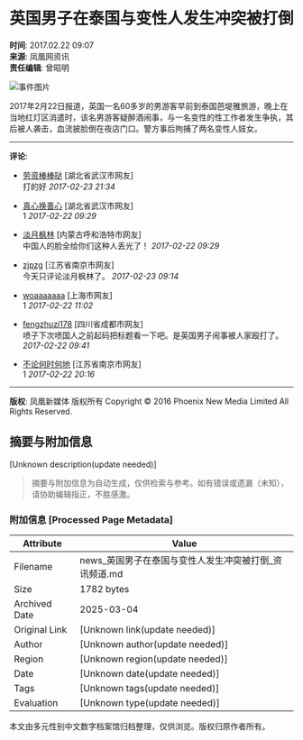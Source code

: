 # 英国男子在泰国与变性人发生冲突被打倒

**时间**: 2017.02.22 09:07  
**来源**: 凤凰网资讯  
**责任编辑**: 曾昭明  

![事件图片](http://p3.ifengimg.com/a/2017_08/11751c1ee7eb220_size77_w608_h435.jpg)

2017年2月22日报道，英国一名60多岁的男游客早前到泰国芭堤雅旅游，晚上在当地红灯区消遣时，该名男游客疑醉酒闹事，与一名变性的性工作者发生争执，其后被人袭击，血流披脸倒在夜店门口。警方事后拘捕了两名变性人妓女。

---

**评论**:

- [劳资棒棒哒](https://gentie.ifeng.com/myComments?guid=45607206) \[湖北省武汉市网友\]  
打的好  _2017-02-23 21:34_

- [真心换善心](https://gentie.ifeng.com/myComments?guid=43452486) \[湖北省武汉市网友\]  
1 _2017-02-22 09:29_

- [淡月枫林](https://gentie.ifeng.com/myComments?guid=68680772) \[内蒙古呼和浩特市网友\]  
中国人的脸全给你们这种人丢光了！ _2017-02-22 09:29_

- [zjpzg](https://gentie.ifeng.com/myComments?guid=45547699) \[江苏省南京市网友\]  
今天只评论淡月枫林了。 _2017-02-23 09:14_

- [woaaaaaaa](https://gentie.ifeng.com/myComments?guid=67344723) \[上海市网友\]  
1 _2017-02-22 11:02_

- [fengzhuzi178](https://gentie.ifeng.com/myComments?guid=51569850) \[四川省成都市网友\]  
喷子下次喷国人之前起码把标题看一下吧。是英国男子闹事被人家殴打了。 _2017-02-22 09:41_

- [不论何时何地](https://gentie.ifeng.com/myComments?guid=58369582) \[江苏省南京市网友\]  
1 _2017-02-22 20:16_

---

**版权**: 凤凰新媒体 版权所有 Copyright © 2016 Phoenix New Media Limited All Rights Reserved.
<!-- tcd_original_link https://news.ifeng.com/a/20170222/50720079_0.shtml -->


## 摘要与附加信息

<!-- tcd_abstract -->
[Unknown description(update needed)]
<!-- tcd_abstract_end -->

> 摘要与附加信息为自动生成，仅供检索与参考。如有错误或遗漏（未知），请协助编辑指正，不胜感激。

### 附加信息 [Processed Page Metadata]

| Attribute       | Value                                  |
|-----------------|----------------------------------------|
| Filename        | news_英国男子在泰国与变性人发生冲突被打倒_资讯频道.md                             |
| Size            | 1782 bytes                           |
| Archived Date   | 2025-03-04                             |
| Original Link   | [Unknown link(update needed)]                       |
| Author          | [Unknown author(update needed)]                               |
| Region          | [Unknown region(update needed)]                               |
| Date            | [Unknown date(update needed)]                                 |
| Tags            | [Unknown tags(update needed)]                                 |
| Evaluation            | [Unknown type(update needed)]                                 |
<!-- tcd_table_end -->

本文由多元性别中文数字档案馆归档整理，仅供浏览。版权归原作者所有。
